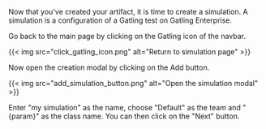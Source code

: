 Now that you've created your artifact, it is time to create a simulation. 
A simulation is a configuration of a Gatling test on Gatling Enterprise.

Go back to the main page by clicking on the Gatling icon of the navbar.

{{< img src="click_gatling_icon.png" alt="Return to simulation page" >}}

Now open the creation modal by clicking on the Add button.

{{< img src="add_simulation_button.png" alt="Open the simulation modal" >}}

Enter "my simulation" as the name, choose "Default" as the team and "{param}" as the class name. You can then click on the "Next" button.
